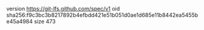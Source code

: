 version https://git-lfs.github.com/spec/v1
oid sha256:f9c3bc3b8217892b4efbdd421e51b051d0ae1d685e11b8442ea5455be45a4984
size 473
